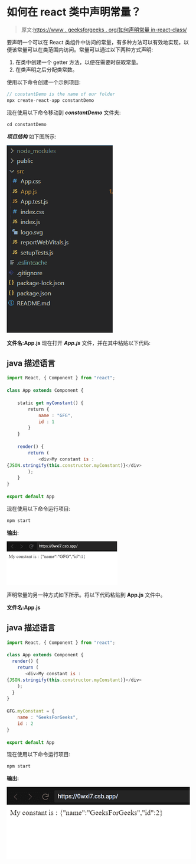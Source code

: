 # 如何在 react 类中声明常量？

> 原文:[https://www . geeksforgeeks . org/如何声明常量 in-react-class/](https://www.geeksforgeeks.org/how-to-declare-constant-in-react-class/)

要声明一个可以在 React 类组件中访问的常量，有多种方法可以有效地实现，以便该常量可以在类范围内访问。常量可以通过以下两种方式声明:

1.  在类中创建一个 getter 方法，以便在需要时获取常量。
2.  在类声明之后分配类常数。

使用以下命令创建一个示例项目:

```jsx
// constantDemo is the name of our folder
npx create-react-app constantDemo
```

现在使用以下命令移动到 ***constantDemo*** 文件夹:

```jsx
cd constantDemo
```

***项目结构*** 如下图所示:

![](img/115771d20263fe1b5510d2311b60aad3.png)

**文件名:App.js** 现在打开 ***App.js*** 文件，并在其中粘贴以下代码:

## java 描述语言

```jsx
import React, { Component } from "react";

class App extends Component {

    static get myConstant() {
        return {
            name : "GFG",
            id : 1
        }
    }

    render() {
        return (
            <div>My constant is : 
{JSON.stringify(this.constructor.myConstant)}</div>
        );
    }
}

export default App
```

现在使用以下命令运行项目:

```jsx
npm start
```

**输出:**

![](img/7fbb1702680b5db57d0a95a29d6a3144.png)

声明常量的另一种方式如下所示。将以下代码粘贴到 **App.js** 文件中。

**文件名:App.js**

## java 描述语言

```jsx
import React, { Component } from "react";

class App extends Component {
  render() {
    return (
       <div>My constant is : 
{JSON.stringify(this.constructor.myConstant)}</div>
    );
  }
}

GFG.myConstant = {
    name : "GeeksForGeeks",
    id : 2
}

export default App
```

现在使用以下命令运行项目:

```jsx
npm start
```

**输出:**

![](img/25a27c1526923d64f1fb4388252e1b06.png)